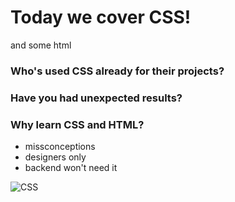 #  Today we cover CSS!
and some html



















### Who's used CSS already for their projects?

### Have you had unexpected results?

### Why learn CSS and HTML? 
* missconceptions
* designers only
* backend won't need it

![CSS](https://media.giphy.com/media/KTKhCXdelZg5y/giphy.gif)

